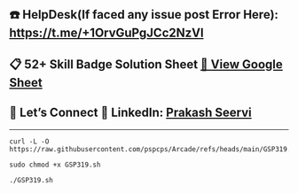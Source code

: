 

## ☎️ HelpDesk(If faced any issue post Error Here): https://t.me/+1OrvGuPgJCc2NzVl

## 📋 52+ Skill Badge Solution Sheet [📄 View Google Sheet](https://docs.google.com/spreadsheets/d/1UY1yh_xCRGealyBqSAejjkBSdgjqEj5M_XIQmveGJnU/edit?gid=0#gid=0)


## 🔗 Let’s Connect 👤 **LinkedIn**: [Prakash Seervi](https://www.linkedin.com/in/prakashseervi63/)


---
```
curl -L -O https://raw.githubusercontent.com/pspcps/Arcade/refs/heads/main/GSP319.sh

sudo chmod +x GSP319.sh

./GSP319.sh
```

